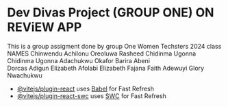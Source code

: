 # Dev Divas Project (GROUP ONE) ON REViEW APP

This is a group assigment done by group One Women Techsters 2024 class
NAMES
Chinwendu Achilonu
Oreoluwa Rasheed 
Chidinma Ugonna
Chidinma Ugonna 
Adachukwu Okafor 
Barira Abeni  
Dorcas Adigun
Elizabeth Afolabi 
Elizabeth Fajana 
Faith Adewuyi 
Glory Nwachukwu 

- [@vitejs/plugin-react](https://github.com/vitejs/vite-plugin-react/blob/main/packages/plugin-react/README.md) uses [Babel](https://babeljs.io/) for Fast Refresh
- [@vitejs/plugin-react-swc](https://github.com/vitejs/vite-plugin-react-swc) uses [SWC](https://swc.rs/) for Fast Refresh
